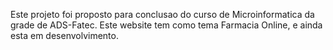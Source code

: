 Este projeto foi proposto para conclusao do curso de Microinformatica da grade de ADS-Fatec. Este website tem como tema Farmacia Online, e ainda esta em desenvolvimento. 
